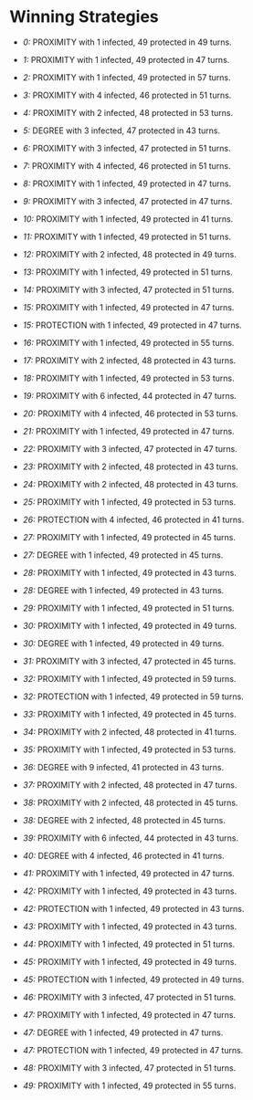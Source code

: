 # Winning Strategies

* _0:_ PROXIMITY with 1 infected, 49 protected in 49 turns.


* _1:_ PROXIMITY with 1 infected, 49 protected in 47 turns.


* _2:_ PROXIMITY with 1 infected, 49 protected in 57 turns.


* _3:_ PROXIMITY with 4 infected, 46 protected in 51 turns.


* _4:_ PROXIMITY with 2 infected, 48 protected in 53 turns.


* _5:_ DEGREE with 3 infected, 47 protected in 43 turns.


* _6:_ PROXIMITY with 3 infected, 47 protected in 51 turns.


* _7:_ PROXIMITY with 4 infected, 46 protected in 51 turns.


* _8:_ PROXIMITY with 1 infected, 49 protected in 47 turns.


* _9:_ PROXIMITY with 3 infected, 47 protected in 47 turns.


* _10:_ PROXIMITY with 1 infected, 49 protected in 41 turns.


* _11:_ PROXIMITY with 1 infected, 49 protected in 51 turns.


* _12:_ PROXIMITY with 2 infected, 48 protected in 49 turns.


* _13:_ PROXIMITY with 1 infected, 49 protected in 51 turns.


* _14:_ PROXIMITY with 3 infected, 47 protected in 51 turns.


* _15:_ PROXIMITY with 1 infected, 49 protected in 47 turns.


* _15:_ PROTECTION with 1 infected, 49 protected in 47 turns.


* _16:_ PROXIMITY with 1 infected, 49 protected in 55 turns.


* _17:_ PROXIMITY with 2 infected, 48 protected in 43 turns.


* _18:_ PROXIMITY with 1 infected, 49 protected in 53 turns.


* _19:_ PROXIMITY with 6 infected, 44 protected in 47 turns.


* _20:_ PROXIMITY with 4 infected, 46 protected in 53 turns.


* _21:_ PROXIMITY with 1 infected, 49 protected in 47 turns.


* _22:_ PROXIMITY with 3 infected, 47 protected in 47 turns.


* _23:_ PROXIMITY with 2 infected, 48 protected in 43 turns.


* _24:_ PROXIMITY with 2 infected, 48 protected in 43 turns.


* _25:_ PROXIMITY with 1 infected, 49 protected in 53 turns.


* _26:_ PROTECTION with 4 infected, 46 protected in 41 turns.


* _27:_ PROXIMITY with 1 infected, 49 protected in 45 turns.


* _27:_ DEGREE with 1 infected, 49 protected in 45 turns.


* _28:_ PROXIMITY with 1 infected, 49 protected in 43 turns.


* _28:_ DEGREE with 1 infected, 49 protected in 43 turns.


* _29:_ PROXIMITY with 1 infected, 49 protected in 51 turns.


* _30:_ PROXIMITY with 1 infected, 49 protected in 49 turns.


* _30:_ DEGREE with 1 infected, 49 protected in 49 turns.


* _31:_ PROXIMITY with 3 infected, 47 protected in 45 turns.


* _32:_ PROXIMITY with 1 infected, 49 protected in 59 turns.


* _32:_ PROTECTION with 1 infected, 49 protected in 59 turns.


* _33:_ PROXIMITY with 1 infected, 49 protected in 45 turns.


* _34:_ PROXIMITY with 2 infected, 48 protected in 41 turns.


* _35:_ PROXIMITY with 1 infected, 49 protected in 53 turns.


* _36:_ DEGREE with 9 infected, 41 protected in 43 turns.


* _37:_ PROXIMITY with 2 infected, 48 protected in 47 turns.


* _38:_ PROXIMITY with 2 infected, 48 protected in 45 turns.


* _38:_ DEGREE with 2 infected, 48 protected in 45 turns.


* _39:_ PROXIMITY with 6 infected, 44 protected in 43 turns.


* _40:_ DEGREE with 4 infected, 46 protected in 41 turns.


* _41:_ PROXIMITY with 1 infected, 49 protected in 47 turns.


* _42:_ PROXIMITY with 1 infected, 49 protected in 43 turns.


* _42:_ PROTECTION with 1 infected, 49 protected in 43 turns.


* _43:_ PROXIMITY with 1 infected, 49 protected in 43 turns.


* _44:_ PROXIMITY with 1 infected, 49 protected in 51 turns.


* _45:_ PROXIMITY with 1 infected, 49 protected in 49 turns.


* _45:_ PROTECTION with 1 infected, 49 protected in 49 turns.


* _46:_ PROXIMITY with 3 infected, 47 protected in 51 turns.


* _47:_ PROXIMITY with 1 infected, 49 protected in 47 turns.


* _47:_ DEGREE with 1 infected, 49 protected in 47 turns.


* _47:_ PROTECTION with 1 infected, 49 protected in 47 turns.


* _48:_ PROXIMITY with 3 infected, 47 protected in 51 turns.


* _49:_ PROXIMITY with 1 infected, 49 protected in 55 turns.


